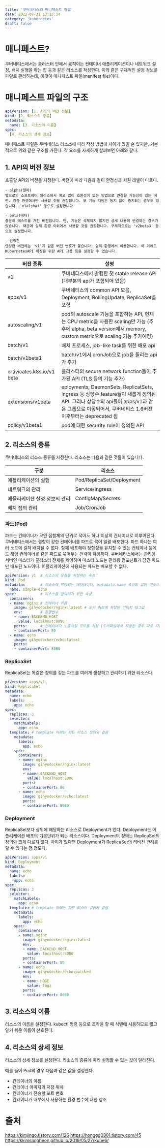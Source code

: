 ```yaml
---
title: '쿠버네티스의 매니페스트 파일'
date: 2022-07-31 13:13:34
category: 'kubernetes'
draft: false
---
```


# 매니페스트?


쿠버네티스에서는 클러스터 안에서 움직이는 컨테이너 애플리케이션이나 네트워크 설정, 배치 실행을 하는 잡 등과 같은 리소스를 작성한다. 이와 같은 구체적인 설정 정보를 파일로 관리하는데, 이것이 매니페스트 파일(manifest file)이다.


# 매니페스트 파일의 구조


```yaml
apiVersion: [1. API의 버전 정보]
kind: [2. 리소스의 종류]
metadata:
  name: [3. 리소스의 이름]
spec:
  [4. 리소스의 상세 정보]
```


매니페스트 파일은 쿠버네티스 리소스에 따라 작성 방법에 차이가 있을 순 있지만, 기본적으로 위와 같은 구조를 가진다. 각 요소를 자세하게 살펴보면 아래와 같다.


## 1. API의 버전 정보


호출할 API의 버전을 지정한다. 버전에 따라 다음과 같이 안정성과 지원 레벨이 다르다.


    - alpha(알파)
    앞으로의 소프트웨어 릴리스에서 예고 없이 호환성이 없는 방법으로 변경될 가능성이 있는 버전. 검증 환경에서만 사용할 것을 권장합니다. 또 기능 지원은 통지 없이 중지되는 경우도 있습니다. 'v1alpha1' 등으로 설정합니다.

    - beta(베타)
    충분히 테스트를 거친 버전입니다. 단, 기능은 삭제되지 않지만 상세 내용이 변경되는 경우가 있습니다. 때문에 실제 환경 이외에서 사용할 것을 권장합니다. 구체적으로는 'v2beta3' 등으로 설정합니다.

    - 안정판
    안정판 버전에는 'v1'과 같은 버전 번호가 붙습니다. 실제 환경에서 이용합니다. 이 외에도 KubernetesAPI 확장을 위한 API 그룹 등을 설정할 수 있습니다.


|버전 종류|설명|
|---|---|
|v1|쿠버네티스에서 발행한 첫 stable release API (대부분의 api가 포함되어 있음) |
|apps/v1|쿠버네티스의 common API 모음, Deployment, RollingUpdate, ReplicaSet을 포함|
|autoscaling/v1|pod의 autoscale 기능을 포함하는 API, 현재는 CPU metric을 사용한 scaling만 가능 (추후에 alpha, beta version에서 memory, custom metric으로 scaling 기능 추가예정)|
|batch/v1|배치 프로세스, job-like task를 위한 배포 api|
|batch/v1beta1|batch/v1에서 cronJob으로 job을 돌리는 api가 추가|
|ertivicates.k8s.io/v1 beta|클러스터의 secure network function들이 추가된 API (TLS 등의 기능 추가)|
|extensions/v1beta|eployments, DaemonSets, ReplicatSets, Ingress 등 상당수 feature들이 새롭게 정의된 API. 그러나 상당수의 api들이 apps/v1과 같은 그룹으로 이동되어서, 쿠버네티스 1.6버젼 이후부터는 deprecated 됨|
|policy/v1beta1|pod에 대한 security rule이 정의된 API|
 

## 2. 리소스의 종류


쿠버네티스의 리소스 종류를 지정한다. 리소스는 다음과 같은 것들이 있습니다.


|구분|리소스|
|---|---|
|애플리케이션의 실행|Pod/ReplicaSet/Deployment|
|네트워크의 관리|Service/Ingress|
|애플리케이션 설정 정보의 관리|ConfigMap/Secrets|
|배치 잡의 관리|Job/CronJob|


### 파드(Pod)


파드는 컨테이너가 모인 집합체의 단위로 적어도 하나 이상의 컨테이너로 이루어진다. 쿠버네티스에서는 결합이 강한 컨테이너를 파드로 묶어 일괄 배포한다. 
파드 하나는 여러 노드에 걸쳐 배치될 수 없다. 함께 배포해야 정합성을 유지할 수 있는 컨테이너 등에도 해당 컨테이너를 같은 파드로 묶어두는 전략이 유용하다. 
쿠버네티스에서는 관리용 서버인 마스터가 클러스터 전체를 제어하며 마스터 노드는 관리용 컴포넌트가 담긴 파드만 배포된 노드이다. 어플리케이션에 사용되는 파드는 배포할 수 없다.


```yaml
apiVersion: v1  # 리소스의 유형을 지정하는 속성
kind: Pod
metadata:       # 리소스에 부여되는 메타데이터. metadata.name 속성의 값이 리소스의 이름이 된다.
  name: simple-echo
spec:           # 리소스를 정의하기 위한 속성.
  containers:
  - name: nginx # 컨테이너 이름
    image: gihyodocker/nginx:latest # 도커 허브에 저장된 이미지 태그값
    env:        # 환경변수
    - name: BACKEND_HOST
      value: localhost:8080
    ports:      # 컨테이너가 노출시킬 포트를 지정 (도커파일에서 지정한 경우 따로 지정할필요 x)
    - containerPort: 80
  - name: echo
    image: gihyodocker/echo:latest
    ports:
    - containerPort: 8080
```

### ReplicaSet


ReplicaSet는 똑같은 정의를 갖는 파드를 여러개 생성하고 관리하기 위한 리소스다.


```yaml
piVersion: apps/v1
kind: ReplicaSet
metadata:
  name: echo
  labels:
    app: echo
spec:
  replicas: 3
  selector:
    matchLabels:
      app: echo
  template: # template 아래는 파드 리소스 정의와 같음
    metadata:
      labels:
        app: echo
    spec:
      containers:
      - name: nginx
        image: gihyodocker/nginx:latest
        env:
        - name: BACKEND_HOST
          value: localhost:8080
        ports:
        - containerPort: 80
      - name: echo
        image: gihyodocker/echo:latest
        ports:
        - containerPort: 8080
```


### Deployment


ReplicaSet보다 상위에 해당하는 리소스로 Deployment가 있다. Deployment는 어플리케이션 배포의 기본단위가 되는 리소스이다.
Deployment의 정의는 ReplicaSet의 정의와 크게 다르지 않다. 차이가 있다면 Deployment가 ReplicaSet의 리비전 관리를 할 수 있다는 점 정도다.


```yaml
apiVersion: apps/v1
kind: Deployment
metadata:
  name: echo
  labels:
    app: echo
spec:
  replicas: 3
  selector:
    matchLabels:
      app: echo
  template: # template 아래는 파드 리소스 정의와 같음
    metadata:
      labels:
        app: echo
    spec:
      containers:
      - name: nginx
        image: gihyodocker/nginx:latest
        env:
        - name: BACKEND_HOST
          value: localhost:8080
        ports:
        - containerPort: 80
      - name: echo
        image: gihyodocker/echo:patched
        env:
        - name: HOGE
          value: fuga
        ports:
        - containerPort: 8080
```


## 3. 리소스의 이름


리소스의 이름을 설정한다. kubectl 명령 등으로 조작을 할 때 식별에 사용하므로 짧고 알기 쉬운 이름이 선호된다.


## 4. 리소스의 상세 정보


리소스의 상세 정보를 설정한다. 리소스의 종류에 따라 설정할 수 있는 값이 달라진다.

예를 들어 Pod의 경우 다음과 같은 값을 설정한다.

- 컨테이너의 이름
- 컨테이너 이미지의 저장 위치
- 컨테이너가 전송할 포트 번호
- 컨테이너가 내부에서 사용하는 환경 변수에 대한 참조


# 출처
https://kimjingo.tistory.com/126
https://honggg0801.tistory.com/45
https://kkimsangheon.github.io/2019/05/27/kube6/